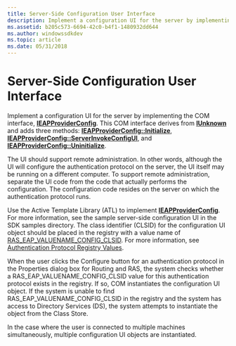 ```yaml
---
title: Server-Side Configuration User Interface
description: Implement a configuration UI for the server by implementing the COM interface, IEAPProviderConfig.
ms.assetid: b205c573-6694-42c0-b4f1-1480932dd644
ms.author: windowssdkdev
ms.topic: article
ms.date: 05/31/2018
---
```


# Server-Side Configuration User Interface

Implement a configuration UI for the server by implementing the COM interface, [**IEAPProviderConfig**](/previous-versions/windows/desktop/api/Rrascfg/nn-rrascfg-ieapproviderconfig). This COM interface derives from [**IUnknown**](https://msdn.microsoft.com/windows/desktop/33f1d79a-33fc-4ce5-a372-e08bda378332) and adds three methods: [**IEAPProviderConfig::Initialize**](/previous-versions/windows/desktop/api/Rrascfg/nf-rrascfg-ieapproviderconfig-initialize), [**IEAPProviderConfig::ServerInvokeConfigUI**](/previous-versions/windows/desktop/api/Rrascfg/nf-rrascfg-ieapproviderconfig-serverinvokeconfigui), and [**IEAPProviderConfig::Uninitialize**](/previous-versions/windows/desktop/api/Rrascfg/nf-rrascfg-ieapproviderconfig-uninitialize).

The UI should support remote administration. In other words, although the UI will configure the authentication protocol on the server, the UI itself may be running on a different computer. To support remote administration, separate the UI code from the code that actually performs the configuration. The configuration code resides on the server on which the authentication protocol runs.

Use the Active Template Library (ATL) to implement [**IEAPProviderConfig**](/previous-versions/windows/desktop/api/Rrascfg/nn-rrascfg-ieapproviderconfig). For more information, see the sample server-side configuration UI in the SDK samples directory. The class identifier (CLSID) for the configuration UI object should be placed in the registry with a value name of [RAS\_EAP\_VALUENAME\_CONFIG\_CLSID](authentication-protocol-registry-values.md). For more information, see [Authentication Protocol Registry Values](authentication-protocol-registry-values.md).

When the user clicks the Configure button for an authentication protocol in the Properties dialog box for Routing and RAS, the system checks whether a RAS\_EAP\_VALUENAME\_CONFIG\_CLSID value for this authentication protocol exists in the registry. If so, COM instantiates the configuration UI object. If the system is unable to find RAS\_EAP\_VALUENAME\_CONFIG\_CLSID in the registry and the system has access to Directory Services (DS), the system attempts to instantiate the object from the Class Store.

In the case where the user is connected to multiple machines simultaneously, multiple configuration UI objects are instantiated.

 

 




